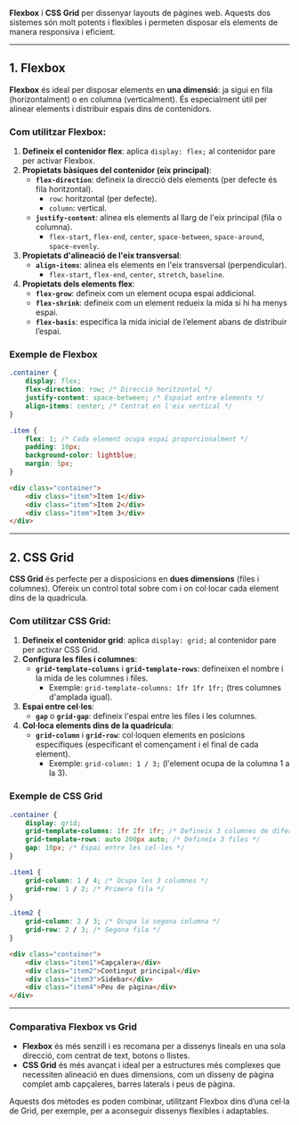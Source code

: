 **Flexbox** i **CSS Grid** per dissenyar layouts de pàgines web. 
Aquests dos sistemes són molt potents i flexibles i permeten disposar els elements de manera responsiva i eficient.

---

## 1. Flexbox

**Flexbox** és ideal per disposar elements en **una dimensió**: ja sigui en fila (horizontalment) o en columna (verticalment). És especialment útil per alinear elements i distribuir espais dins de contenidors.

### Com utilitzar Flexbox:

1. **Defineix el contenidor flex**: aplica `display: flex;` al contenidor pare per activar Flexbox.
2. **Propietats bàsiques del contenidor (eix principal)**:
    - **`flex-direction`**: defineix la direcció dels elements (per defecte és fila horitzontal).
      - `row`: horitzontal (per defecte).
      - `column`: vertical.
    - **`justify-content`**: alinea els elements al llarg de l'eix principal (fila o columna).
      - `flex-start`, `flex-end`, `center`, `space-between`, `space-around`, `space-evenly`.
3. **Propietats d'alineació de l'eix transversal**:
    - **`align-items`**: alinea els elements en l'eix transversal (perpendicular).
      - `flex-start`, `flex-end`, `center`, `stretch`, `baseline`.
4. **Propietats dels elements flex**:
    - **`flex-grow`**: defineix com un element ocupa espai addicional.
    - **`flex-shrink`**: defineix com un element redueix la mida si hi ha menys espai.
    - **`flex-basis`**: especifica la mida inicial de l’element abans de distribuir l’espai.

### Exemple de Flexbox

```css
.container {
    display: flex;
    flex-direction: row; /* Direcció horitzontal */
    justify-content: space-between; /* Espaiat entre elements */
    align-items: center; /* Centrat en l'eix vertical */
}

.item {
    flex: 1; /* Cada element ocupa espai proporcionalment */
    padding: 10px;
    background-color: lightblue;
    margin: 5px;
}
```

```html
<div class="container">
    <div class="item">Item 1</div>
    <div class="item">Item 2</div>
    <div class="item">Item 3</div>
</div>
```

---

## 2. CSS Grid

**CSS Grid** és perfecte per a disposicions en **dues dimensions** (files i columnes). Ofereix un control total sobre com i on col·locar cada element dins de la quadrícula.

### Com utilitzar CSS Grid:

1. **Defineix el contenidor grid**: aplica `display: grid;` al contenidor pare per activar CSS Grid.
2. **Configura les files i columnes**:
    - **`grid-template-columns`** i **`grid-template-rows`**: defineixen el nombre i la mida de les columnes i files.
      - Exemple: `grid-template-columns: 1fr 1fr 1fr;` (tres columnes d'amplada igual).
3. **Espai entre cel·les**:
    - **`gap`** o **`grid-gap`**: defineix l'espai entre les files i les columnes.
4. **Col·loca elements dins de la quadrícula**:
    - **`grid-column`** i **`grid-row`**: col·loquen elements en posicions específiques (especificant el començament i el final de cada element).
      - Exemple: `grid-column: 1 / 3;` (l'element ocupa de la columna 1 a la 3).

### Exemple de CSS Grid

```css
.container {
    display: grid;
    grid-template-columns: 1fr 2fr 1fr; /* Defineix 3 columnes de diferents amplades */
    grid-template-rows: auto 200px auto; /* Defineix 3 files */
    gap: 10px; /* Espai entre les cel·les */
}

.item1 {
    grid-column: 1 / 4; /* Ocupa les 3 columnes */
    grid-row: 1 / 2; /* Primera fila */
}

.item2 {
    grid-column: 2 / 3; /* Ocupa la segona columna */
    grid-row: 2 / 3; /* Segona fila */
}
```

```html
<div class="container">
    <div class="item1">Capçalera</div>
    <div class="item2">Contingut principal</div>
    <div class="item3">Sidebar</div>
    <div class="item4">Peu de pàgina</div>
</div>
```

---

### Comparativa Flexbox vs Grid

- **Flexbox** és més senzill i es recomana per a dissenys lineals en una sola direcció, com centrat de text, botons o llistes.
- **CSS Grid** és més avançat i ideal per a estructures més complexes que necessiten alineació en dues dimensions, com un disseny de pàgina complet amb capçaleres, barres laterals i peus de pàgina.

Aquests dos mètodes es poden combinar, utilitzant Flexbox dins d’una cel·la de Grid, per exemple, per a aconseguir dissenys flexibles i adaptables.
